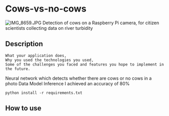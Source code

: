 # Cows-vs-no-cows
![IMG_8659.JPG](./IMG_8659.JPG)
Detection of cows on a Raspberry Pi camera, for citizen scientists collecting data on river turbidity

## Description

    What your application does,
    Why you used the technologies you used,
    Some of the challenges you faced and features you hope to implement in the future.

Neural network which detects whether there are cows or no cows in a photo
    Data
    Model
    Inference
I achieved an accuracy of 80%

```
python install -r requirements.txt
```

## How to use
